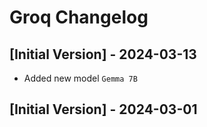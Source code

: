# Groq Changelog

## [Initial Version] - 2024-03-13

- Added new model `Gemma 7B`


## [Initial Version] - 2024-03-01